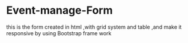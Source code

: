 # Event-manage-Form
this is the form created in html ,with grid system and table ,and make it responsive by using Bootstrap frame work
